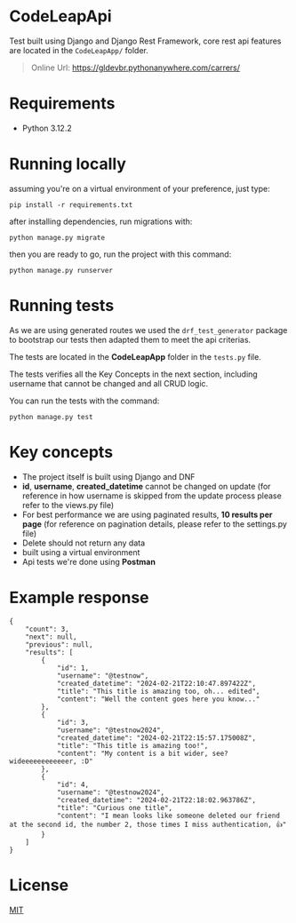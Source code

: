 # CodeLeapApi

Test built using Django and Django Rest Framework, core rest api features are located in the `CodeLeapApp/` folder.

> Online Url: https://gldevbr.pythonanywhere.com/carrers/

# Requirements

* Python 3.12.2

# Running locally

assuming you're on a virtual environment of your preference, just type:
```
pip install -r requirements.txt
```
after installing dependencies, run migrations with:
```
python manage.py migrate
```
then you are ready to go, run the project with this command:
```
python manage.py runserver
```

# Running tests

As we are using generated routes we used the `drf_test_generator` package to bootstrap our tests then adapted them to meet the api criterias.

The tests are located in the **CodeLeapApp** folder in the `tests.py` file.

The tests verifies all the Key Concepts in the next section, including username that cannot be changed and all CRUD logic.

You can run the tests with the command:

```
python manage.py test
```

# Key concepts

- The project itself is built using Django and DNF
- **id**, **username**, **created_datetime** cannot be changed on update (for reference in how username is skipped from the update process please refer to the views.py file)
- For best performance we are using paginated results, **10 results per page** (for reference on pagination details, please refer to the settings.py file)
- Delete should not return any data
- built using a virtual environment
- Api tests we're done using **Postman**

# Example response

```
{
    "count": 3,
    "next": null,
    "previous": null,
    "results": [
        {
            "id": 1,
            "username": "@testnow",
            "created_datetime": "2024-02-21T22:10:47.897422Z",
            "title": "This title is amazing too, oh... edited",
            "content": "Well the content goes here you know..."
        },
        {
            "id": 3,
            "username": "@testnow2024",
            "created_datetime": "2024-02-21T22:15:57.175008Z",
            "title": "This title is amazing too!",
            "content": "My content is a bit wider, see? wideeeeeeeeeeeer, :D"
        },
        {
            "id": 4,
            "username": "@testnow2024",
            "created_datetime": "2024-02-21T22:18:02.963786Z",
            "title": "Curious one title",
            "content": "I mean looks like someone deleted our friend at the second id, the number 2, those times I miss authentication, 👍"
        }
    ]
}
```

# License

[MIT](https://github.com/gldevbr/CodeleapApi/blob/main/LICENSE)